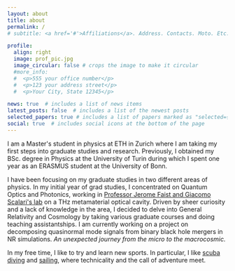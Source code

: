 ```yaml
---
layout: about
title: about
permalink: /
# subtitle: <a href='#'>Affiliations</a>. Address. Contacts. Moto. Etc.

profile:
  align: right
  image: prof_pic.jpg
  image_circular: false # crops the image to make it circular
  #more_info:
  #  <p>555 your office number</p>
  #  <p>123 your address street</p>
  #  <p>Your City, State 12345</p>

news: true  # includes a list of news items
latest_posts: false  # includes a list of the newest posts
selected_papers: true # includes a list of papers marked as "selected={true}"
social: true  # includes social icons at the bottom of the page
---
```


I am a Master's student in physics at ETH in Zurich where I am taking my first steps into graduate studies and research. Previously, I obtained my BSc. degree in Physics at the University of Turin during which I spent one year as an ERASMUS student at the University of Bonn. 

I have been focusing on my graduate studies in two different areas of physics. In my initial year of grad studies, I concentrated on Quantum Optics and Photonics, working in [Professor Jerome Faist and Giacomo Scalari's lab](https://qoe.ethz.ch/) on a THz metamaterial optical cavity. Driven by sheer curiosity and a lack of knowledge in the area, I decided to delve into General Relativity and Cosmology by taking various graduate courses and doing teaching assistantships. I am currently working on a project on decomposing quasinormal mode signals from binary black hole mergers in NR simulations. _An unexpected journey from the micro to the macrocosmic._

In my free time, I like to try and learn new sports. In particular, I like [scuba diving](https://lucasacchi.github.io/scuba/) and [sailing](https://lucasacchi.github.io/sailing/), where technicality and the call of adventure meet.


